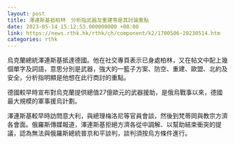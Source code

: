 ```yaml
---
layout: post
title: 澤連斯基抵柏林　分析指武器及重建等是其討論重點
date: 2023-05-14 15:12:53.000000000 +08:00
link: https://news.rthk.hk/rthk/ch/component/k2/1700506-20230514.htm
categories: rthk
---
```


烏克蘭總統澤連斯基抵達德國。他在社交專頁表示已身處柏林，又在帖文中配上幾個單字及詞語，意思分別是武器，強大的一籃子方案、防空、重建、歐盟、北約及安全，分析指明顯是他想在此行商討的重點。

德國較早時宣布對烏克蘭提供總值27億歐元的武器援助，是俄烏戰事以來，德國最大規模的軍事援烏計劃。

澤連斯基較早時訪問意大利，與總理梅洛尼等官員會談，然後到梵蒂岡與教宗方濟各會面。俄羅斯傳媒報道，澤連斯基拒絕方濟各從中調解、以幫助結束衝突的提議，認為無法與俄羅斯總統普京和平談判，談判須按烏方條件進行。
